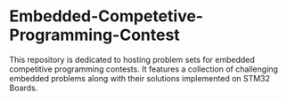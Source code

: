# Embedded-Competetive-Programming-Contest
This repository is dedicated to hosting problem sets for embedded competitive programming contests. It features a collection of challenging embedded problems along with their solutions implemented on STM32 Boards.

